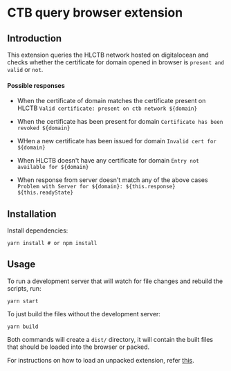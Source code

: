 # CTB query browser extension

## Introduction

This extension queries the HLCTB network hosted on digitalocean and checks whether the certificate for domain opened in browser is `present and valid` or `not`.

#### Possible responses

- When the certificate of domain matches the certificate present on HLCTB
`Valid certificate: present on ctb network ${domain}`

- When the certificate has been present for domain
`Certificate has been revoked ${domain}`

- WHen a new certificate has been issued for domain
`Invalid cert for ${domain}`

- When HLCTB doesn't have any certificate for domain
`Entry not available for ${domain}`

- When response from server doesn't match any of the above cases
`Problem with Server for ${domain}: ${this.response} ${this.readyState}`

## Installation

Install dependencies:
```
yarn install # or npm install
```

## Usage
To run a development server that will watch for file changes and rebuild the scripts, run:
```
yarn start
```

To just build the files without the development server:
```
yarn build
```

Both commands will create a `dist/` directory, it will contain the built files that should be loaded into the browser or packed.

For instructions on how to load an unpacked extension, refer [this](https://developer.mozilla.org/en-US/docs/Mozilla/Add-ons/WebExtensions/Temporary_Installation_in_Firefox).